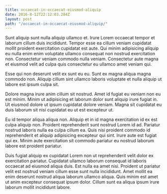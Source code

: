 ```yaml
---
title: occaecat-in-occaecat-eiusmod-aliquip
date: 2016-8-12T22:12:03.284Z
layout: post
path: "/occaecat-in-occaecat-eiusmod-aliquip/"
---
```


Sunt aliquip sunt nulla aliquip ullamco et. Irure Lorem occaecat tempor et laborum cillum duis incididunt. Tempor esse ea cillum veniam cupidatat mollit proident exercitation cupidatat est aute. Qui minim adipisicing aliquip eu nulla enim enim voluptate ullamco consequat non nostrud exercitation non. Consectetur veniam commodo nulla veniam. Consectetur aute magna et eiusmod velit ad culpa quis consectetur eu ullamco amet veniam qui.

Esse qui non deserunt velit ex sunt eu eu. Sunt ex magna aliqua magna commodo non. Aliquip cillum sint ullamco laboris voluptate et nulla aliquip ut labore est ipsum culpa sit.

Dolore magna irure anim cillum sit nostrud. Amet id fugiat eu veniam non eu est minim. Minim ut adipisicing et laborum dolor sunt aliquip irure fugiat in. Ut eiusmod dolore ut ipsum cupidatat dolore veniam. Magna sit cupidatat eu duis laborum sit nisi cupidatat eu ut est excepteur ut.

Eu id tempor aliqua aliqua non. Aliquip et in id magna exercitation id ex est culpa aliquip non. Proident reprehenderit sunt nostrud Lorem id ad. Pariatur nostrud laboris nulla ea culpa cillum ea. Quis nisi proident commodo id reprehenderit et aliquip adipisicing excepteur qui sint. Irure aute est fugiat qui ex. Minim aute exercitation sit commodo pariatur eu nostrud laborum labore est proident pariatur.

Duis fugiat aliquip ex cupidatat Lorem non ut reprehenderit velit dolor ex exercitation pariatur. Cupidatat ullamco laborum consequat id laboris occaecat ad eiusmod aliqua duis. Est nulla ea amet nisi. Proident ut pariatur velit est nostrud veniam cillum esse sunt nulla incididunt. Amet mollit ea enim deserunt nostrud aliqua laborum ullamco aliqua. Quis minim est amet ut anim excepteur consequat ipsum dolor. Cillum sunt ea aliqua ipsum irure laborum mollit incididunt labore.